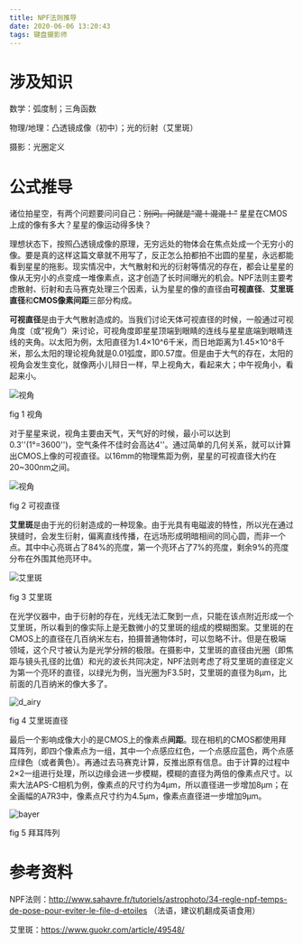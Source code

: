 ```yaml
---
title: NPF法则推导
date: 2020-06-06 13:20:43
tags: 键盘摄影师
---
```


# 涉及知识

数学：弧度制；三角函数

物理/地理：凸透镜成像（初中）；光的衍射（艾里斑）

摄影：光圈定义

# 公式推导

诸位拍星空，有两个问题要问问自己：~~别问。问就是“混！混混！”~~ 星星在CMOS上成的像有多大？星星的像运动得多快？

理想状态下，按照凸透镜成像的原理，无穷远处的物体会在焦点处成一个无穷小的像。要是真的这样这篇文章就不用写了，反正怎么拍都拍不出圆的星星，永远都能看到星星的拖影。现实情况中，大气散射和光的衍射等情况的存在，都会让星星的像从无穷小的点变成一堆像素点，这才创造了长时间曝光的机会。NPF法则主要考虑散射、衍射和去马赛克处理三个因素，认为星星的像的直径由**可视直径**、**艾里斑直径**和**CMOS像素间距**三部分构成。

**可视直径**是由于大气散射造成的。当我们讨论天体可视直径的时候，一般通过可视角度（或“视角”）来讨论，可视角度即星星顶端到眼睛的连线与星星底端到眼睛连线的夹角。以太阳为例，太阳直径为1.4×10^6千米，而日地距离为1.45×10^8千米，那么太阳的理论视角就是0.01弧度，即0.57度。但是由于大气的存在，太阳的视角会发生变化，就像两小儿辩日一样，早上视角大，看起来大；中午视角小，看起来小。

![视角](fig1.png)

fig 1 视角

对于星星来说，视角主要由天气，天气好的时候，最小可以达到0.3''(1°=3600'')，空气条件不佳时会高达4''。通过简单的几何关系，就可以计算出CMOS上像的可视直径。以16mm的物理焦距为例，星星的可视直径大约在20~300nm之间。

![视角](fig2.png)

fig 2 可视直径

**艾里斑**是由于光的衍射造成的一种现象。由于光具有电磁波的特性，所以光在通过狭缝时，会发生衍射，偏离直线传播，在远场形成明暗相间的同心圆，而非一个点。其中中心亮斑占了84%的亮度，第一个亮环占了7%的亮度，剩余9%的亮度分布在外围其他亮环中。

![艾里斑](fig3.png)

fig 3 艾里斑

在光学仪器中，由于衍射的存在，光线无法汇聚到一点，只能在该点附近形成一个艾里斑，所以看到的像实际上是无数微小的艾里斑的组成的模糊图案。艾里斑的在CMOS上的直径在几百纳米左右，拍摄普通物体时，可以忽略不计。但是在极端领域，这个尺寸被认为是光学分辨的极限。在摄影中，艾里斑的直径由光圈（即焦距与镜头孔径的比值）和光的波长共同决定，NPF法则考虑了将艾里斑的直径定义为第一个亮环的直径，以绿光为例，当光圈为F3.5时，艾里斑的直径为8μm，比前面的几百纳米的像大多了。

![d_airy](fig4.png)

fig 4 艾里斑直径

最后一个影响成像大小的是CMOS上的像素点**间距**。现在相机的CMOS都使用拜耳阵列，即四个像素点为一组，其中一个点感应红色，一个点感应蓝色，两个点感应绿色（或者黄色）。再通过去马赛克计算，反推出原有信息。由于计算的过程中2×2一组进行处理，所以边缘会进一步模糊，模糊的直径为两倍的像素点尺寸。以索大法APS-C相机为例，像素点的尺寸约为4μm，所以直径进一步增加8μm；在全画幅的A7R3中，像素点尺寸约为4.5μm，像素点直径进一步增加9μm。

![bayer](fig5.png)

fig 5 拜耳阵列

# 参考资料

NPF法则：http://www.sahavre.fr/tutoriels/astrophoto/34-regle-npf-temps-de-pose-pour-eviter-le-file-d-etoiles （法语，建议机翻成英语食用）

艾里斑：https://www.guokr.com/article/49548/